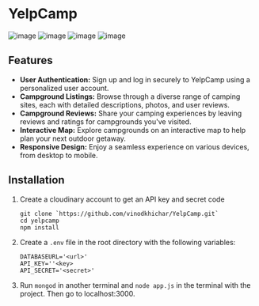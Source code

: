 # YelpCamp

![image](https://github.com/vinodkhichar/YelpCamp/assets/95199749/b8b379e3-3917-4cd1-9fac-60b9614be4f6)
![image](https://github.com/vinodkhichar/YelpCamp/assets/95199749/26830c43-6042-449c-9402-4e7efb45aef7)
![image](https://github.com/vinodkhichar/YelpCamp/assets/95199749/0cd8eb8d-559b-4110-9af1-01a4fa711e8c)
![image](https://github.com/vinodkhichar/YelpCamp/assets/95199749/4d6e6fce-a269-4882-abf4-34b053a36f62)

## Features

- **User Authentication:** Sign up and log in securely to YelpCamp using a personalized user account.
- **Campground Listings:** Browse through a diverse range of camping sites, each with detailed descriptions, photos, and user reviews.
- **Campground Reviews:** Share your camping experiences by leaving reviews and ratings for campgrounds you've visited.
- **Interactive Map:** Explore campgrounds on an interactive map to help plan your next outdoor getaway.
- **Responsive Design:** Enjoy a seamless experience on various devices, from desktop to mobile.

## Installation

1. Create a cloudinary account to get an API key and secret code
    ```plaintext
    git clone `https://github.com/vinodkhichar/YelpCamp.git`
    cd yelpcamp
    npm install
3. Create a `.env` file in the root directory with the following variables:

   ```plaintext
   DATABASEURL='<url>'
   API_KEY=''<key>
   API_SECRET='<secret>'
4. Run `mongod` in another terminal and `node app.js` in the terminal with the project.
   Then go to localhost:3000.

